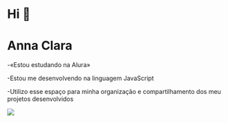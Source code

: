 # Hi 🌹
# Anna Clara

-«Estou estudando na Alura»

-Estou me desenvolvendo na linguagem JavaScript

-Utilizo esse espaço para minha organização e compartilhamento dos meu projetos desenvolvidos

![](https://media1.tenor.com/m/1Ase-82b7QkAAAAd/yunjin-eunchae.gif)



